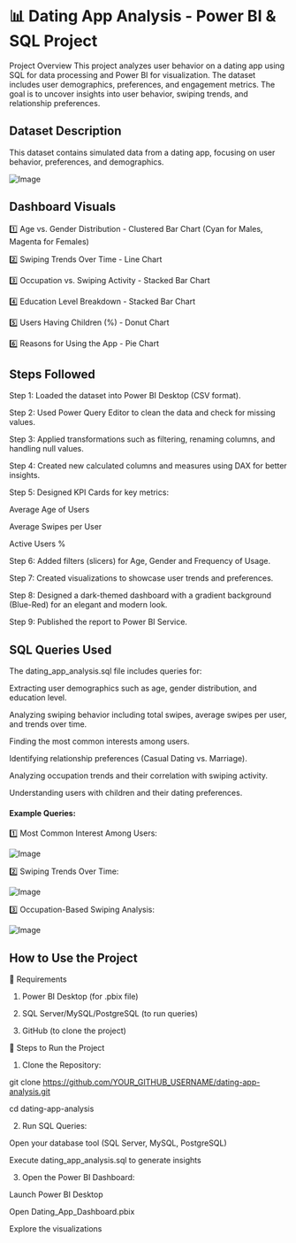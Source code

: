 # 📊 Dating App Analysis - Power BI & SQL Project
Project Overview
This project analyzes user behavior on a dating app using SQL for data processing and Power BI for visualization. The dataset includes user demographics, preferences, and engagement metrics. The goal is to uncover insights into user behavior, swiping trends, and relationship preferences.


## Dataset Description

This dataset contains simulated data from a dating app, focusing on user behavior, preferences, and demographics.

![Image](https://github.com/user-attachments/assets/375a6dcf-d809-4d2a-ade8-f3b427309214)

## Dashboard Visuals

1️⃣ Age vs. Gender Distribution - Clustered Bar Chart (Cyan for Males, Magenta for Females)

2️⃣ Swiping Trends Over Time - Line Chart

3️⃣ Occupation vs. Swiping Activity - Stacked Bar Chart

4️⃣ Education Level Breakdown - Stacked Bar Chart

5️⃣ Users Having Children (%) - Donut Chart 

6️⃣ Reasons for Using the App - Pie Chart

## Steps Followed

Step 1: Loaded the dataset into Power BI Desktop (CSV format).

Step 2: Used Power Query Editor to clean the data and check for missing values.

Step 3: Applied transformations such as filtering, renaming columns, and handling null values.

Step 4: Created new calculated columns and measures using DAX for better insights.

Step 5: Designed KPI Cards for key metrics:

Average Age of Users

Average Swipes per User

Active Users %


Step 6: Added filters (slicers) for Age, Gender and Frequency of Usage.

Step 7: Created visualizations to showcase user trends and preferences.

Step 8: Designed a dark-themed dashboard with a gradient background (Blue-Red) for an elegant and modern look.

Step 9: Published the report to Power BI Service.


##  SQL Queries Used

The dating_app_analysis.sql file includes queries for:

Extracting user demographics such as age, gender distribution, and education level.

Analyzing swiping behavior including total swipes, average swipes per user, and trends over time.

Finding the most common interests among users.

Identifying relationship preferences (Casual Dating vs. Marriage).

Analyzing occupation trends and their correlation with swiping activity.

Understanding users with children and their dating preferences.

#### Example Queries:

1️⃣ Most Common Interest Among Users:

![Image](https://github.com/user-attachments/assets/615bcb39-eb71-4200-a600-9aa0ad4a096f)

2️⃣ Swiping Trends Over Time:

![Image](https://github.com/user-attachments/assets/9bd0f15c-a9be-465d-9970-ae3f9c1e57dc)

3️⃣ Occupation-Based Swiping Analysis:

![Image](https://github.com/user-attachments/assets/431c2417-6531-47b5-922b-d728a5dff63f)


## How to Use the Project

🔹 Requirements

1. Power BI Desktop (for .pbix file)

2. SQL Server/MySQL/PostgreSQL (to run queries)

2. GitHub (to clone the project)

🔹 Steps to Run the Project

1. Clone the Repository:

git clone https://github.com/YOUR_GITHUB_USERNAME/dating-app-analysis.git

cd dating-app-analysis

2. Run SQL Queries:

Open your database tool (SQL Server, MySQL, PostgreSQL)

Execute dating_app_analysis.sql to generate insights

3. Open the Power BI Dashboard:

Launch Power BI Desktop

Open Dating_App_Dashboard.pbix

Explore the visualizations


